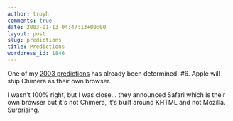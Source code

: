```yaml
---
author: troyh
comments: true
date: 2003-01-13 04:47:13+00:00
layout: post
slug: predictions
title: Predictions
wordpress_id: 1846
---
```


One of my [2003 predictions](http://fumweb/MT/archives/001153.html#001153) has already been determined:  #6. Apple will ship Chimera as their own browser.





I wasn't 100% right, but I was close... they announced Safari which is their own browser but it's not Chimera, it's built around KHTML and not Mozilla. Surprising.
